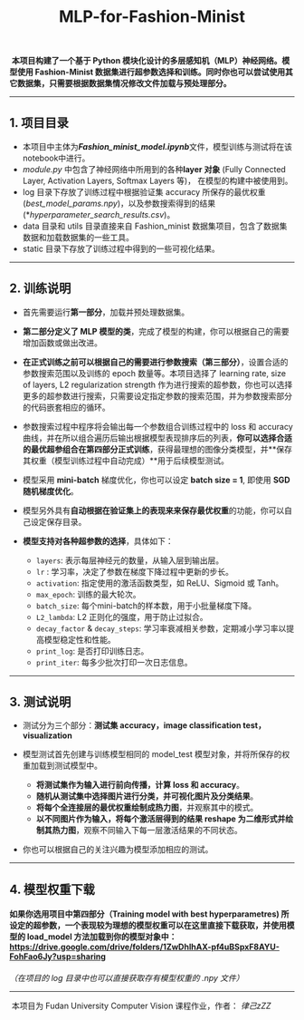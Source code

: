 <h1 align = "center">MLP-for-Fashion-Minist</h1>

​	

​	**本项目构建了一个基于 Python 模块化设计的多层感知机（MLP）神经网络。模型使用  Fashion-Minist 数据集进行超参数选择和训练。同时你也可以尝试使用其它数据集，只需要根据数据集情况修改文件加载与预处理部分。**

---

## 1. 项目目录

- 本项目中主体为***Fashion_minist_model.ipynb***文件，模型训练与测试将在该notebook中进行。
- *module.py* 中包含了神经网络中所用到的各种**layer 对象** (Fully Connected Layer, Activation Layers, Softmax Layers 等)， 在模型的构建中被使用到。
- log 目录下存放了训练过程中根据验证集 accuracy 所保存的最优权重 (*best_model_params.npy*)，以及参数搜索得到的结果 (**hyperparameter_search_results.csv*)。
- data 目录和 utils 目录直接来自 Fashion_minist 数据集项目，包含了数据集数据和加载数据集的一些工具。
- static 目录下存放了训练过程中得到的一些可视化结果。

---

## 2. 训练说明

- 首先需要运行**第一部分**，加载并预处理数据集。

- **第二部分定义了 MLP 模型的类**，完成了模型的构建，你可以根据自己的需要增加函数或做出改进。

- **在正式训练之前可以根据自己的需要进行参数搜索（第三部分）**，设置合适的参数搜索范围以及训练的 epoch 数量等。本项目选择了 learning rate, size of layers, L2 regularization strength 作为进行搜索的超参数，你也可以选择更多的超参数进行搜索，只需要设定指定参数的搜索范围，并为参数搜索部分的代码嵌套相应的循环。

- 参数搜索过程中程序将会输出每一个参数组合训练过程中的 loss 和 accuracy 曲线，并在所以组合遍历后输出根据模型表现排序后的列表，**你可以选择合适的最优超参组合在第四部分正式训练**，获得最理想的图像分类模型，并**保存其权重（模型训练过程中自动完成）**用于后续模型测试。

- 模型采用 **mini-batch** 梯度优化，你也可以设定 **batch size = 1**, 即使用 **SGD 随机梯度优化**。

- 模型另外具有**自动根据在验证集上的表现来来保存最优权重**的功能，你可以自己设定保存目录。

- **模型支持对各种超参数的选择**，具体如下：
  
  - `layers`: 表示每层神经元的数量，从输入层到输出层。
  - `lr` : 学习率，决定了参数在梯度下降过程中更新的步长。
  - `activation`: 指定使用的激活函数类型，如 ReLU、Sigmoid 或 Tanh。
  - `max_epoch`: 训练的最大轮次。
  - `batch_size`: 每个mini-batch的样本数，用于小批量梯度下降。
  - `L2_lambda`: L2 正则化的强度，用于防止过拟合。
  - `decay_factor` & `decay_steps`: 学习率衰减相关参数，定期减小学习率以提高模型稳定性和性能。
  - `print_log`: 是否打印训练日志。
  - `print_iter`: 每多少批次打印一次日志信息。
  
  
  

---

## 3. 测试说明

- 测试分为三个部分：**测试集 accuracy，image classification test，visualization**
- 模型测试首先创建与训练模型相同的 model_test 模型对象，并将所保存的权重加载到测试模型中。
  - **将测试集作为输入进行前向传播，计算 loss 和 accuracy**。
  - **随机从测试集中选择图片进行分类，并可视化图片及分类结果**。
  - **将每个全连接层的最优权重绘制成热力图**，并观察其中的模式。
  - **以不同图片作为输入，将每个激活层得到的结果 reshape 为二维形式并绘制其热力图**，观察不同输入下每一层激活结果的不同状态。

- 你也可以根据自己的关注兴趣为模型添加相应的测试。

---

## 4. 模型权重下载

#### 	如果你选用项目中第四部分（Training model with best hyperparametres) 所设定的超参数，一个表现较为理想的模型权重可以在这里直接下载获取，并使用模型的 load_model 方法加载到你的模型对象中：https://drive.google.com/drive/folders/1ZwDhIhAX-pf4uBSpxF8AYU-FohFao6Jy?usp=sharing

*（在项目的 log 目录中也可以直接获取存有模型权重的 .npy 文件）*



---

​				 				本项目为 Fudan University Computer Vision 课程作业，作者： *律己zZZ*

​	